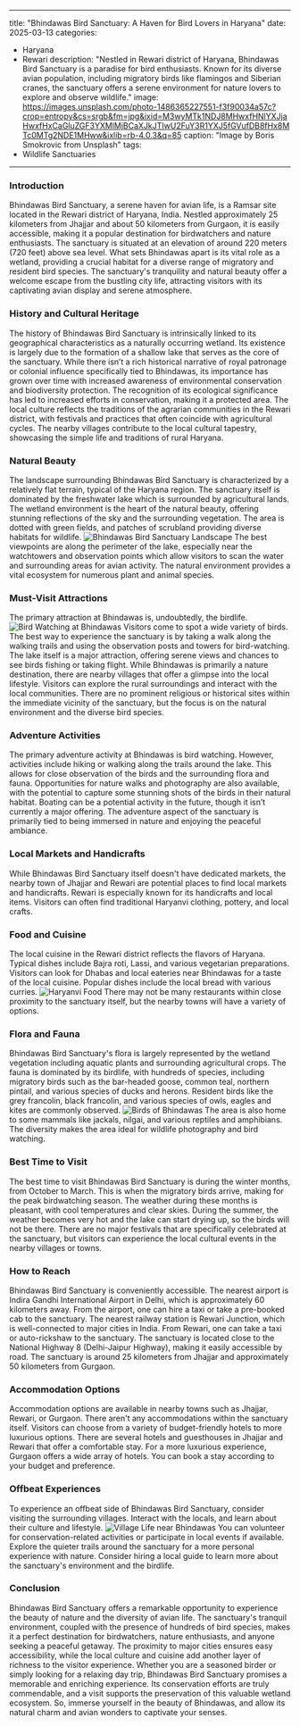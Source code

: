 
---
title: "Bhindawas Bird Sanctuary: A Haven for Bird Lovers in Haryana"
date: 2025-03-13
categories:
  - Haryana
  - Rewari
description: "Nestled in Rewari district of Haryana, Bhindawas Bird Sanctuary is a paradise for bird enthusiasts. Known for its diverse avian population, including migratory birds like flamingos and Siberian cranes, the sanctuary offers a serene environment for nature lovers to explore and observe wildlife."
image: https://images.unsplash.com/photo-1486365227551-f3f90034a57c?crop=entropy&cs=srgb&fm=jpg&ixid=M3wyMTk1NDJ8MHwxfHNlYXJjaHwxfHxCaGluZGF3YXMlMjBCaXJkJTIwU2FuY3R1YXJ5fGVufDB8fHx8MTc0MTg2NDE1MHww&ixlib=rb-4.0.3&q=85
caption: "Image by Boris  Smokrovic from Unsplash"
tags: 
  - Wildlife Sanctuaries
---


### **Introduction**

Bhindawas Bird Sanctuary, a serene haven for avian life, is a Ramsar site located in the Rewari district of Haryana, India. Nestled approximately 25 kilometers from Jhajjar and about 50 kilometers from Gurgaon, it is easily accessible, making it a popular destination for birdwatchers and nature enthusiasts. The sanctuary is situated at an elevation of around 220 meters (720 feet) above sea level. What sets Bhindawas apart is its vital role as a wetland, providing a crucial habitat for a diverse range of migratory and resident bird species. The sanctuary's tranquility and natural beauty offer a welcome escape from the bustling city life, attracting visitors with its captivating avian display and serene atmosphere.

### **History and Cultural Heritage**

The history of Bhindawas Bird Sanctuary is intrinsically linked to its geographical characteristics as a naturally occurring wetland. Its existence is largely due to the formation of a shallow lake that serves as the core of the sanctuary. While there isn’t a rich historical narrative of royal patronage or colonial influence specifically tied to Bhindawas, its importance has grown over time with increased awareness of environmental conservation and biodiversity protection. The recognition of its ecological significance has led to increased efforts in conservation, making it a protected area. The local culture reflects the traditions of the agrarian communities in the Rewari district, with festivals and practices that often coincide with agricultural cycles. The nearby villages contribute to the local cultural tapestry, showcasing the simple life and traditions of rural Haryana.

### **Natural Beauty**

The landscape surrounding Bhindawas Bird Sanctuary is characterized by a relatively flat terrain, typical of the Haryana region. The sanctuary itself is dominated by the freshwater lake which is surrounded by agricultural lands. The wetland environment is the heart of the natural beauty, offering stunning reflections of the sky and the surrounding vegetation. The area is dotted with green fields, and patches of scrubland providing diverse habitats for wildlife. <img src="placeholder_image_of_bhindawas_landscape.jpg" alt="Bhindawas Bird Sanctuary Landscape"> The best viewpoints are along the perimeter of the lake, especially near the watchtowers and observation points which allow visitors to scan the water and surrounding areas for avian activity. The natural environment provides a vital ecosystem for numerous plant and animal species.

### **Must-Visit Attractions**

The primary attraction at Bhindawas is, undoubtedly, the birdlife. <img src="placeholder_image_of_bird_watching_at_Bhindawas.jpg" alt="Bird Watching at Bhindawas"> Visitors come to spot a wide variety of birds. The best way to experience the sanctuary is by taking a walk along the walking trails and using the observation posts and towers for bird-watching. The lake itself is a major attraction, offering serene views and chances to see birds fishing or taking flight. While Bhindawas is primarily a nature destination, there are nearby villages that offer a glimpse into the local lifestyle. Visitors can explore the rural surroundings and interact with the local communities. There are no prominent religious or historical sites within the immediate vicinity of the sanctuary, but the focus is on the natural environment and the diverse bird species.

### **Adventure Activities**

The primary adventure activity at Bhindawas is bird watching. However, activities include hiking or walking along the trails around the lake. This allows for close observation of the birds and the surrounding flora and fauna. Opportunities for nature walks and photography are also available, with the potential to capture some stunning shots of the birds in their natural habitat. Boating can be a potential activity in the future, though it isn’t currently a major offering. The adventure aspect of the sanctuary is primarily tied to being immersed in nature and enjoying the peaceful ambiance.

### **Local Markets and Handicrafts**

While Bhindawas Bird Sanctuary itself doesn't have dedicated markets, the nearby town of Jhajjar and Rewari are potential places to find local markets and handicrafts. Rewari is especially known for its handicrafts and local items. Visitors can often find traditional Haryanvi clothing, pottery, and local crafts.

### **Food and Cuisine**

The local cuisine in the Rewari district reflects the flavors of Haryana. Typical dishes include Bajra roti, Lassi, and various vegetarian preparations. Visitors can look for Dhabas and local eateries near Bhindawas for a taste of the local cuisine. Popular dishes include the local bread with various curries. <img src="placeholder_image_of_Haryanvi_Food.jpg" alt="Haryanvi Food"> There may not be many restaurants within close proximity to the sanctuary itself, but the nearby towns will have a variety of options.

### **Flora and Fauna**

Bhindawas Bird Sanctuary's flora is largely represented by the wetland vegetation including aquatic plants and surrounding agricultural crops. The fauna is dominated by its birdlife, with hundreds of species, including migratory birds such as the bar-headed goose, common teal, northern pintail, and various species of ducks and herons. Resident birds like the grey francolin, black francolin, and various species of owls, eagles and kites are commonly observed. <img src="placeholder_image_of_Birds_of_Bhindawas.jpg" alt="Birds of Bhindawas"> The area is also home to some mammals like jackals, nilgai, and various reptiles and amphibians. The diversity makes the area ideal for wildlife photography and bird watching.

### **Best Time to Visit**

The best time to visit Bhindawas Bird Sanctuary is during the winter months, from October to March. This is when the migratory birds arrive, making for the peak birdwatching season. The weather during these months is pleasant, with cool temperatures and clear skies. During the summer, the weather becomes very hot and the lake can start drying up, so the birds will not be there. There are no major festivals that are specifically celebrated at the sanctuary, but visitors can experience the local cultural events in the nearby villages or towns.

### **How to Reach**

Bhindawas Bird Sanctuary is conveniently accessible. The nearest airport is Indira Gandhi International Airport in Delhi, which is approximately 60 kilometers away. From the airport, one can hire a taxi or take a pre-booked cab to the sanctuary. The nearest railway station is Rewari Junction, which is well-connected to major cities in India. From Rewari, one can take a taxi or auto-rickshaw to the sanctuary. The sanctuary is located close to the National Highway 8 (Delhi-Jaipur Highway), making it easily accessible by road. The sanctuary is around 25 kilometers from Jhajjar and approximately 50 kilometers from Gurgaon.

### **Accommodation Options**

Accommodation options are available in nearby towns such as Jhajjar, Rewari, or Gurgaon. There aren't any accommodations within the sanctuary itself. Visitors can choose from a variety of budget-friendly hotels to more luxurious options. There are several hotels and guesthouses in Jhajjar and Rewari that offer a comfortable stay. For a more luxurious experience, Gurgaon offers a wide array of hotels. You can book a stay according to your budget and preference.

### **Offbeat Experiences**

To experience an offbeat side of Bhindawas Bird Sanctuary, consider visiting the surrounding villages. Interact with the locals, and learn about their culture and lifestyle. <img src="placeholder_image_of_Village_Life_near_Bhindawas.jpg" alt="Village Life near Bhindawas"> You can volunteer for conservation-related activities or participate in local events if available. Explore the quieter trails around the sanctuary for a more personal experience with nature. Consider hiring a local guide to learn more about the sanctuary's environment and the birdlife.

### **Conclusion**

Bhindawas Bird Sanctuary offers a remarkable opportunity to experience the beauty of nature and the diversity of avian life. The sanctuary's tranquil environment, coupled with the presence of hundreds of bird species, makes it a perfect destination for birdwatchers, nature enthusiasts, and anyone seeking a peaceful getaway. The proximity to major cities ensures easy accessibility, while the local culture and cuisine add another layer of richness to the visitor experience. Whether you are a seasoned birder or simply looking for a relaxing day trip, Bhindawas Bird Sanctuary promises a memorable and enriching experience. Its conservation efforts are truly commendable, and a visit supports the preservation of this valuable wetland ecosystem. So, immerse yourself in the beauty of Bhindawas, and allow its natural charm and avian wonders to captivate your senses.


